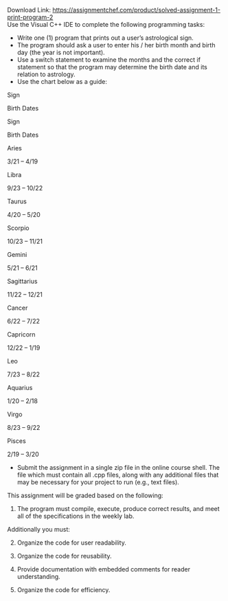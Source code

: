 Download Link: https://assignmentchef.com/product/solved-assignment-1-print-program-2
<br>
Use the Visual C++ IDE to complete the following programming tasks:

<ul>

 <li>Write one (1) program that prints out a user’s astrological sign.</li>

 <li>The program should ask a user to enter his / her birth month and birth day (the year is not important).</li>

 <li>Use a switch statement to examine the months and the correct if statement so that the program may determine the birth date and its relation to astrology.</li>

 <li>Use the chart below as a guide:</li>

</ul>

Sign

Birth Dates

Sign

Birth Dates

Aries

3/21 – 4/19

Libra

9/23 – 10/22

Taurus

4/20 – 5/20

Scorpio

10/23 – 11/21

Gemini

5/21 – 6/21

Sagittarius

11/22 – 12/21

Cancer

6/22 – 7/22

Capricorn

12/22 – 1/19

Leo

7/23 – 8/22

Aquarius

1/20 – 2/18

Virgo

8/23 – 9/22

Pisces

2/19 – 3/20

<ul>

 <li>Submit the assignment in a single zip file in the online course shell. The file which must contain all .cpp files, along with any additional files that may be necessary for your project to run (e.g., text files).</li>

</ul>

This assignment will be graded based on the following:

1. The program must compile, execute, produce correct results, and meet all of the specifications in the weekly lab.

Additionally you must:

2. Organize the code for user readability.

3. Organize the code for reusability.

4. Provide documentation with embedded comments for reader understanding.

5. Organize the code for efficiency.